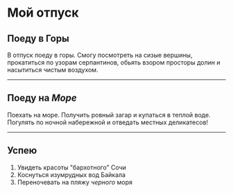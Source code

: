 # Мой отпуск

## Поеду в **Горы**
В отпуск поеду в горы. Смогу посмотреть на сизые вершины, прокатиться по узорам серпантинов, обьять взором просторы долин и насытиться чистым воздухом.

---
## Поеду на _**Море**_
Поехать на море. Получить ровный загар и купаться в теплой воде. Погулять по ночной набережной и отведать местных деликатесов!

---
## Успею 
1. Увидеть красоты "бархотного" Сочи
2. Коснуться изумрудных вод Байкала
3. Переночевать на пляжу _*черного*_ моря